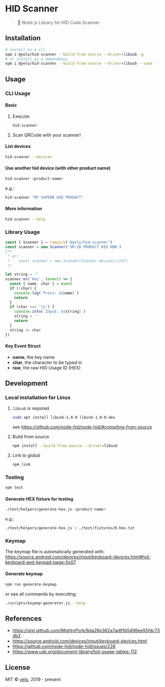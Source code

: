 # HID Scanner
> :flashlight: Node.js Library for HID Code Scanner


## Installation
```sh
# install as a cli
npm i @yelo/hid-scanner --build-from-source --driver=libusb -g
# or install as a dependency
npm i @yelo/hid-scanner --build-from-source --driver=libusb --save
```


## Usage
### CLI Usage
#### Basic
1. Execute:

    ```sh
    hid-scanner
    ```

2. Scan QRCode with your scanner!


#### List devices
```sh
hid-scanner --devices
```


#### Use another hid device (with other product name)
```sh
hid-scanner <product-name>
```

e.g.:

```sh
hid-scanner "MY SUPERB HID PRODUCT"
```


#### More information
```sh
hid-scanner --help
```


### Library Usage
```javascript
const { Scanner } = require('@yelo/hid-scanner')
const scanner = new Scanner('SM-2D PRODUCT HID KBW')
/**
 * or:
 *    const scanner = new Scanner(Scanner.devices()[0])
 */

let string = ''
scanner.on('key', (event) => {
  const { name, char } = event
  if (!char) {
    console.log(`Press: ${name}`)
    return
  }
  if (char === '\n') {
    console.info(`Input: ${string}`)
    string = ''
    return
  }
  string += char
})
```


#### Key Event Struct
- **name**, the key name
- **char**, the character to be typed in
- **raw**, the raw HID Usage ID (HEX)


## Development
### Local installation for Linux
1. `libsub` is required

    ```sh
    sudo apt install libusb-1.0-0 libusb-1.0-0-dev
    ```

    see https://github.com/node-hid/node-hid/#compiling-from-source

2. Build from source

    ```sh
    npm install --build-from-source --driver=libusb
    ```

3. Link to global

    ```sh
    npm link
    ```


### Testing
```sh
npm test
```


#### Generate HEX fixture for testing
```sh
./test/helpers/generate-hex.js <product-name>
```

e.g.:

```sh
./test/helpers/generate-hex.js > ./test/fixtures/0.hex.txt
```


### Keymap
The keymap file is automatically generated with:
https://source.android.com/devices/input/keyboard-devices.html#hid-keyboard-and-keypad-page-0x07

#### Generate keymap
```sh
npm run generate-keymap
```

or see all commands by executing:

```sh
./scripts/keymap-generator.js --help
```


## References
- https://gist.github.com/MightyPork/6da26e382a7ad91b5496ee55fdc73db2
- https://source.android.com/devices/input/keyboard-devices.html
- https://github.com/node-hid/node-hid/issues/228
- https://www.usb.org/document-library/hid-usage-tables-112


## License
MIT &copy; [yelo](https://github.com/imyelo), 2019 - present
